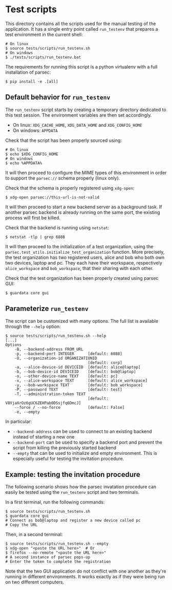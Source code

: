 Test scripts
============

This directory contains all the scripts used for the manual testing of the application.
It has a single entry point called `run_testenv` that prepares a test environment
in the current shell:

    # On linux
    $ source tests/scripts/run_testenv.sh
	# On windows
	$ ./tests/scripts/run_testenv.bat


The requirements for running this script is a python virtualenv with a full installation
of parsec:

    $ pip install -e .[all]


Default behavior for `run_testenv`
-------------------------------------------

The `run_testenv` script starts by creating a temporary directory dedicated
to this test session. The environment variables are then set accordingly.
- On linux: `XDG_CACHE_HOME`, `XDG_DATA_HOME` and `XDG_CONFIG_HOME`
- On windows: `APPDATA`

Check that the script has been properly sourced using:

    # On linux
	$ echo $XDG_CONFIG_HOME
	# On windows
	$ echo %APPDATA%

It will then proceed to configure the MIME types of this environment in order to
support the `parsec://` schema properly (linux only).

Check that the schema is properly registered using `xdg-open`:

    $ xdg-open parsec://this-url-is-not-valid

It will then proceed to start a new backend server as a background task. If another
parsec backend is already running on the same port, the existing process will first
be killed.

Check that the backend is running using `netstat`:

	$ netstat -tlp | grep 6888

It will then proceed to the initialization of a test organization, using the
`parsec.test_utils.initialize_test_organization` function. More precisely, the
test organization has two registered users, alice and bob who both own two devices,
laptop and pc. They each have their workspace, respectively `alice_workspace` and
`bob_workspace`, that their sharing with each other.

Check that the test organization has been properly created using parsec GUI:

    $ guardata core gui


Parameterize `run_testenv`
------------------------------------

The script can be customized with many options. The full list is available through
the `--help` option:

	$ source tests/scripts/run_testenv.sh --help
    [...]
	Options
		-B, --backend-address FROM_URL
		-p, --backend-port INTEGER      [default: 6888]
		-O, --organization-id ORGANIZATIONID
			                            [default: corp]
		-a, --alice-device-id DEVICEID  [default: alice@laptop]
		-b, --bob-device-id DEVICEID    [default: bob@laptop]
		-o, --other-device-name TEXT    [default: pc]
		-x, --alice-workspace TEXT      [default: alice_workspace]
		-y, --bob-workspace TEXT        [default: bob_workspace]
		-P, --password TEXT             [default: test]
		-T, --administration-token TEXT
                                        [default: V8VjaXrOz6gUC6ZEHPab0DSsjfq6DmcJ]
	    --force / --no-force            [default: False]
	    -e, --empty

In particular:
 - `--backend-address` can be used to connect to an existing backend instead of
   starting a new one
 - `--backend-port` can be used to specify a backend port and prevent the script from
   killing the previously started backend
 - `--empty` that can be used to initialize and empty environment. This is especially
   useful for testing the invitation procedure.


Example: testing the invitation procedure
-----------------------------------------

The following scenario shows how the parsec invatation procedure can easily be tested
using the `run_testenv` script and two terminals.

In a first terminal, run the following commands:

	$ source tests/scripts/run_testenv.sh
	$ guardata core gui
    # Connect as bob@laptop and register a new device called pc
    # Copy the URL


Then, in a second terminal:

	$ source tests/scripts/run_testenv.sh --empty
	$ xdg-open "<paste the URL here>"  # Or
	$ firefox --no-remote "<paste the URL here>"
    # A second instance of parsec pops-up
    # Enter the token to complete the registration

Note that the two GUI application do not conflict with one another as they're
running in different environments. It works exactly as if they were being run
on two different computers.

